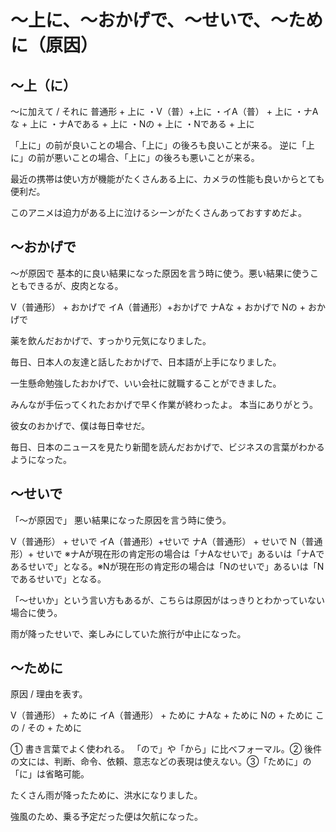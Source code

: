 # 〜上に、〜おかげで、〜せいで、〜ために（原因）


## 〜上（に）
～に加えて / それに
普通形 + 上に ・V（普）+上に ・イA（普） + 上に ・ナAな + 上に ・ナAである + 上に ・Nの + 上に ・Nである + 上に

「上に」の前が良いことの場合、「上に」の後ろも良いことが来る。
逆に「上に」の前が悪いことの場合、「上に」の後ろも悪いことが来る。

最近の携帯は使い方が機能がたくさんある上に、カメラの性能も良いからとても便利だ。

このアニメは迫力がある上に泣けるシーンがたくさんあっておすすめだよ。

## 〜おかげで
〜が原因で   基本的に良い結果になった原因を言う時に使う。悪い結果に使うこともできるが、皮肉となる。

V（普通形） + おかげで イA（普通形）+おかげで ナAな + おかげで Nの + おかげで

薬を飲んだおかげで、すっかり元気になりました。

毎日、日本人の友達と話したおかげで、日本語が上手になりました。

一生懸命勉強したおかげで、いい会社に就職することができました。

みんなが手伝ってくれたおかげで早く作業が終わったよ。
本当にありがとう。

彼女のおかげで、僕は毎日幸せだ。

毎日、日本のニュースを見たり新聞を読んだおかげで、ビジネスの言葉がわかるようになった。

## 〜せいで
「〜が原因で」 悪い結果になった原因を言う時に使う。

V（普通形） + せいで イA（普通形）+せいで ナA（普通形） + せいで N（普通形）+ せいで   ※ナAが現在形の肯定形の場合は「ナAなせいで」あるいは「ナAであるせいで」となる。※Nが現在形の肯定形の場合は「Nのせいで」あるいは「Nであるせいで」となる。

「〜せいか」という言い方もあるが、こちらは原因がはっきりとわかっていない場合に使う。

雨が降ったせいで、楽しみにしていた旅行が中止になった。

## 〜ために
原因 / 理由を表す。

V（普通形） + ために イA（普通形） + ために ナAな + ために Nの + ために この / その + ために

① 書き言葉でよく使われる。
「ので」や「から」に比べフォーマル。② 後件の文には、判断、命令、依頼、意志などの表現は使えない。③「ために」の「に」は省略可能。

たくさん雨が降ったために、洪水になりました。

強風のため、乗る予定だった便は欠航になった。

